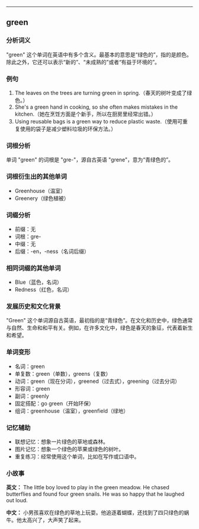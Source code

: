 
---------------
## green
### 分析词义
"green" 这个单词在英语中有多个含义。最基本的意思是“绿色的”，指的是颜色。除此之外，它还可以表示“新的”、“未成熟的”或者“有益于环境的”。

### 例句
1. The leaves on the trees are turning green in spring.（春天的树叶变成了绿色。）
2. She's a green hand in cooking, so she often makes mistakes in the kitchen.（她在烹饪方面是个新手，所以在厨房里经常出错。）
3. Using reusable bags is a green way to reduce plastic waste.（使用可重复使用的袋子是减少塑料垃圾的环保方法。）

### 词根分析
单词 "green" 的词根是 "gre-"，源自古英语 "grene"，意为“青绿色的”。

### 词根衍生出的其他单词
- Greenhouse（温室）
- Greenery（绿色植被）

### 词缀分析
- 前缀：无
- 词根：gre-
- 中缀：无
- 后缀：-en，-ness（名词后缀）

### 相同词缀的其他单词
- Blue（蓝色，名词）
- Redness（红色，名词）

### 发展历史和文化背景
"Green" 这个单词源自古英语，最初指的是“青绿色”。在文化和历史中，绿色通常与自然、生命和和平有关。例如，在许多文化中，绿色是春天的象征，代表着新生和希望。

### 单词变形
- 名词：green
- 单复数：green（单数），greens（复数）
- 动词：green（现在分词），greened（过去式），greening（过去分词）
- 形容词：green
- 副词：greenly
- 固定搭配：go green（开始环保）
- 组词：greenhouse（温室），greenfield（绿地）

### 记忆辅助
- 联想记忆：想象一片绿色的草地或森林。
- 图片记忆：想象一个绿色的苹果或绿色的树叶。
- 重复练习：经常使用这个单词，比如在写作或口语中。

### 小故事
**英文：** The little boy loved to play in the green meadow. He chased butterflies and found four green snails. He was so happy that he laughed out loud.

**中文：** 小男孩喜欢在绿色的草地上玩耍。他追逐着蝴蝶，还找到了四只绿色的蜗牛。他太高兴了，大声笑了起来。

